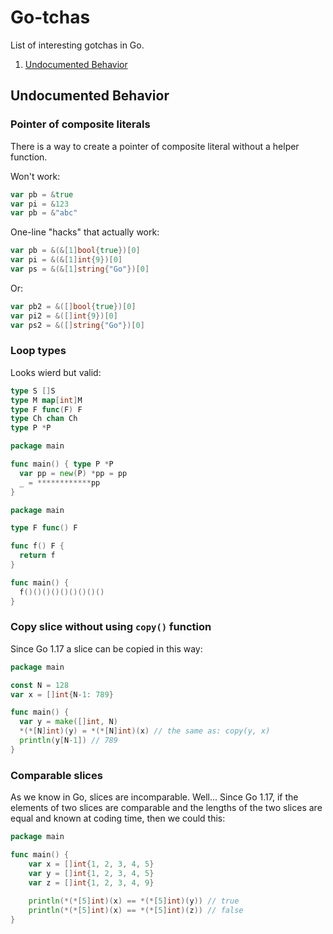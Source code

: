 # Go-tchas
List of interesting gotchas in Go.

1. [Undocumented Behavior](#undocumented-behavior)

## Undocumented Behavior
### Pointer of composite literals

There is a way to create a pointer of composite literal without a helper function.

Won't work:
```go
var pb = &true 
var pi = &123 
var pb = &"abc"
```

One-line "hacks" that actually work:
```go
var pb = &(&[1]bool{true})[0] 
var pi = &(&[1]int{9})[0]  
var ps = &(&[1]string{"Go"})[0]
```
Or:
```go
var pb2 = &([]bool{true})[0]  
var pi2 = &([]int{9})[0]
var ps2 = &([]string{"Go"})[0]
```

### Loop types
Looks wierd but valid:
```go
type S []S
type M map[int]M 
type F func(F) F 
type Ch chan Ch 
type P *P
```
```go
package main

func main() { type P *P
  var pp = new(P) *pp = pp
  _ = ************pp
}
```
```go
package main

type F func() F

func f() F { 
  return f
}

func main() {
  f()()()()()()()()()
}

```

### Copy slice without using ``copy()`` function
Since Go 1.17 a slice can be copied in this way:
```go
package main 

const N = 128
var x = []int{N-1: 789}

func main() {
  var y = make([]int, N)
  *(*[N]int)(y) = *(*[N]int)(x) // the same as: copy(y, x) 
  println(y[N-1]) // 789
}
```

### Comparable slices
As we know in Go, slices are incomparable. Well... Since Go 1.17, if the elements of two slices are comparable and the lengths of the two slices are equal and known at coding time, then we could this:
```go
package main

func main() {
    var x = []int{1, 2, 3, 4, 5}
    var y = []int{1, 2, 3, 4, 5}
    var z = []int{1, 2, 3, 4, 9}
    
    println(*(*[5]int)(x) == *(*[5]int)(y)) // true
    println(*(*[5]int)(x) == *(*[5]int)(z)) // false
}

```

